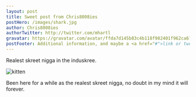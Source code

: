 ```yaml
---
layout: post
title: Sweet post from Chris8008ies
postHero: /images/shark.jpg
author: Chris8008ies
authorTwitter: http://twitter.com/mhartl
gravatar: https://gravatar.com/avatar/ffda7d145b83c4b118f982401f962ca6?s=150
postFooter: Additional information, and maybe a <a href="#">link or two</a>
---
```


Realest skreet nigga in the induskree.

<img class="pull-left" src="http://placekitten.com/g/400/200"
     alt="kitten">

Been here for a while as the realest skreet nigga, no doubt in my mind it will forever. 